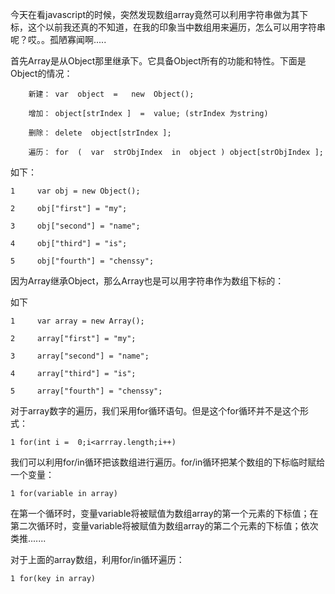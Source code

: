 今天在看javascript的时候，突然发现数组array竟然可以利用字符串做为其下标，这个以前我还真的不知道，在我的印象当中数组用来遍历，怎么可以用字符串呢？哎。。孤陋寡闻啊.....

首先Array是从Object那里继承下。它具备Object所有的功能和特性。下面是Object的情况：

    
    
    	新建： var  object  =   new  Object();
    	增加： object[strIndex ]  =  value; (strIndex 为string)
    	删除： delete  object[strIndex ];
    	遍历： for  (  var  strObjIndex  in  object ) object[strObjIndex ];  

如下：

    
    
    1     var obj = new Object();
    2     obj["first"] = "my";
    3     obj["second"] = "name";
    4     obj["third"] = "is";
    5     obj["fourth"] = "chenssy";

因为Array继承Object，那么Array也是可以用字符串作为数组下标的：

如下

    
    
    1     var array = new Array();
    2     array["first"] = "my";
    3     array["second"] = "name";
    4     array["third"] = "is";
    5     array["fourth"] = "chenssy";

对于array数字的遍历，我们采用for循环语句。但是这个for循环并不是这个形式：

    
    
    1 for(int i =  0;i<arrray.length;i++)

我们可以利用for/in循环把该数组进行遍历。for/in循环把某个数组的下标临时赋给一个变量：

    
    
    1 for(variable in array)

在第一个循环时，变量variable将被赋值为数组array的第一个元素的下标值；在第二次循环时，变量variable将被赋值为数组array的第二个元素的下标值；依次类推.......

对于上面的array数组，利用for/in循环遍历：

    
    
    1 for(key in array)

